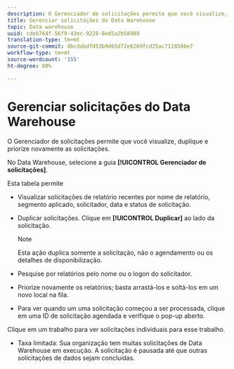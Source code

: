 ```yaml
---
description: O Gerenciador de solicitações permite que você visualize, duplique e priorize novamente as solicitações.
title: Gerenciar solicitações do Data Warehouse
topic: Data warehouse
uuid: cdeb764f-56f9-43ec-9228-8ed5a2b58909
translation-type: tm+mt
source-git-commit: dbcdabdfd53b9d65d72e6269fcd25ac7118586e7
workflow-type: tm+mt
source-wordcount: '155'
ht-degree: 80%

---
```



# Gerenciar solicitações do Data Warehouse

O Gerenciador de solicitações permite que você visualize, duplique e priorize novamente as solicitações.

No Data Warehouse, selecione a guia **[!UICONTROL Gerenciador de solicitações]**.

Esta tabela permite

* Visualizar solicitações de relatório recentes por nome de relatório, segmento aplicado, solicitador, data e status de solicitação.
* Duplicar solicitações. Clique em **[!UICONTROL Duplicar]** ao lado da solicitação.

   >[!NOTE]
   >
   >Esta ação duplica somente a solicitação, não o agendamento ou os detalhes de disponibilização.

* Pesquise por relatórios pelo nome ou o logon do solicitador.
* Priorize novamente os relatórios; basta arrastá-los e soltá-los em um novo local na fila.
* Para ver quando um uma solicitação começou a ser processada, clique em uma ID de solicitação agendada e verifique o pop-up aberto.

Clique em um trabalho para ver solicitações individuais para esse trabalho.

* Taxa limitada: Sua organização tem muitas solicitações de Data Warehouse em execução. A solicitação é pausada até que outras solicitações de dados sejam concluídas.
